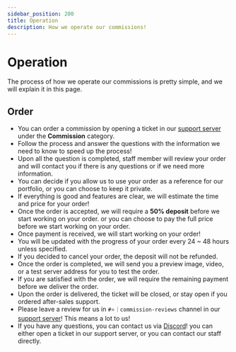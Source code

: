 ```yaml
---
sidebar_position: 200
title: Operation 
description: How we operate our commissions! 
---
```


# Operation

The process of how we operate our commissions is pretty simple, and we will explain it in this page.

## Order
- You can order a commission by opening a ticket in our [support server](https://go.imanity.dev/discord) under the **Commission** category.
- Follow the process and answer the questions with the information we need to know to speed up the process!
- Upon all the question is completed, staff member will review your order and will contact you if there is any questions or if we need more information.
- You can decide if you allow us to use your order as a reference for our portfolio, or you can choose to keep it private.
- If everything is good and features are clear, we will estimate the time and price for your order!
- Once the order is accepted, we will require a **50% deposit** before we start working on your order. or you can choose to pay the full price before we start working on your order.
- Once payment is received, we will start working on your order!
- You will be updated with the progress of your order every 24 ~ 48 hours unless specified.
- If you decided to cancel your order, the deposit will not be refunded.
- Once the order is completed, we will send you a preview image, video, or a test server address for you to test the order. 
- If you are satisfied with the order, we will require the remaining payment before we deliver the order.
- Upon the order is delivered, the ticket will be closed, or stay open if you ordered after-sales support.
- Please leave a review for us in `#⭐｜commission-reviews` channel in our [support server](https://go.imanity.dev/discord)! This means a lot to us!
- If you have any questions, you can contact us via [Discord](https://go.imanity.dev/discord)! you can either open a ticket in our support server, or you can contact our staff directly.
